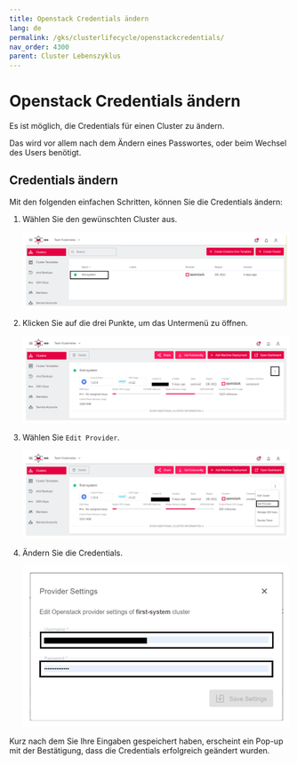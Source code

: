 ```yaml
---
title: Openstack Credentials ändern
lang: de
permalink: /gks/clusterlifecycle/openstackcredentials/
nav_order: 4300
parent: Cluster Lebenszyklus
---
```

<!-- LTeX:  language=de-DE -->

# Openstack Credentials ändern

Es ist möglich, die Credentials für einen Cluster zu ändern.

Das wird vor allem nach dem Ändern eines Passwortes, oder beim Wechsel des Users benötigt.

## Credentials ändern

Mit den folgenden einfachen Schritten, können Sie die Credentials ändern:

1. Wählen Sie den gewünschten Cluster aus.

    ![Clusters](../images/OSCred01.png)

1. Klicken Sie auf die drei Punkte, um das Untermenü zu öffnen.

    ![Three-Dots](../images/OSCred02.png)

1. Wählen Sie `Edit Provider`.

    ![Edit-Provider](../images/OSCred03.png)

1. Ändern Sie die Credentials.

    ![Credentials-Edit](../images/OSCred04.png)

Kurz nach dem Sie Ihre Eingaben gespeichert haben, erscheint ein Pop-up mit der Bestätigung, dass die Credentials erfolgreich geändert wurden.
